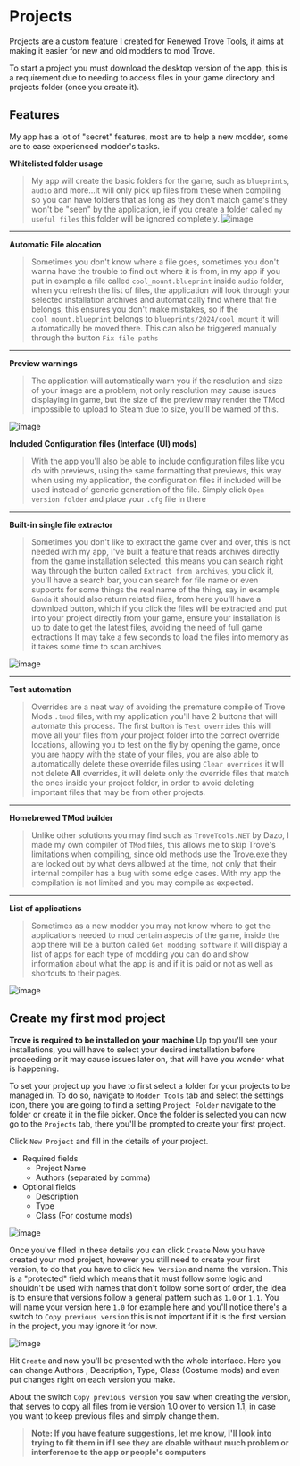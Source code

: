 
# Projects
Projects are a custom feature I created for Renewed Trove Tools, it aims at making it easier for new and old modders to mod Trove.

To start a project you must download the desktop version of the app, this is a requirement due to needing to access files in your game directory and projects folder (once you create it).

## **Features**
My app has a lot of "secret" features, most are to help a new modder, some are to ease experienced modder's tasks.


**Whitelisted folder usage**

> My app will create the basic folders for the game, such as `blueprints`, `audio` and more...it will only pick up files from these when compiling so you can have folders that as long as they don't match game's they won't be "seen" by the application, ie if you create a folder called `my useful files` this folder will be ignored completely.
![image](https://github.com/AallynReed/RenewedTroveTools/assets/47339373/2f3ab861-3de4-490e-a832-fd01ba377f91)

---

**Automatic File alocation**

> Sometimes you don't know where a file goes, sometimes you don't wanna have the trouble to find out where it is from, in my app if you put in example a file called `cool_mount.blueprint` inside `audio` folder, when you refresh the list of files, the application will look through your selected installation archives and automatically find where that file belongs, this ensures you don't make mistakes, so if the `cool_mount.blueprint` belongs to `blueprints/2024/cool_mount` it will automatically be moved there.
This can also be triggered manually through the button `Fix file paths`

---

**Preview warnings**

> The application will automatically warn you if the resolution and size of your image are a problem, not only resolution may cause issues displaying in game, but the size of the preview may render the TMod impossible to upload to Steam due to size, you'll be warned of this.

![image](https://github.com/AallynReed/RenewedTroveTools/assets/47339373/2def1985-b33f-4c99-bf5d-1615f657364c)

**Included Configuration files (Interface (UI) mods)**

> With the app you'll also be able to include configuration files like you do with previews, using the same formatting that previews, this way when using my application, the configuration files if included will be used instead of generic generation of the file.
Simply click `Open version folder` and place your `.cfg` file in there

---

**Built-in single file extractor**

> Sometimes you don't like to extract the game over and over, this is not needed with my app, I've built a feature that reads archives directly from the game installation selected, this means you can search right way through the button called `Extract from archives`, you click it, you'll have a search bar, you can search for file name or even supports for some things the real name of the thing, say in example `Ganda` it should also return related files, from here you'll have a download button, which if you click the files will be extracted and put into your project directly from your game, ensure your installation is up to date to get the latest files, avoiding the need of full game extractions
It may take a few seconds to load the files into memory as it takes some time to scan archives.

![image](https://github.com/AallynReed/RenewedTroveTools/assets/47339373/6994f08c-4a22-4bb5-8bf5-18b06c8f5ccc)

---

**Test automation**

> Overrides are a neat way of avoiding the premature compile of Trove Mods `.tmod` files, with my application you'll have 2 buttons that will automate this process. The first button is `Test overrides` this will move all your files from your project folder into the correct override locations, allowing you to test on the fly by opening the game, once you are happy with the state of your files, you are also able to automatically delete these override files using `Clear overrides` it will not delete **All** overrides, it will delete only the override files that match the ones inside your project folder, in order to avoid deleting important files that may be from other projects.

---

**Homebrewed TMod builder**

> Unlike other solutions you may find such as `TroveTools.NET` by Dazo, I made my own compiler of `TMod` files, this allows me to skip Trove's limitations when compiling, since old methods use the Trove.exe they are locked out by what devs allowed at the time, not only that their internal compiler has a bug with some edge cases. With my app the compilation is not limited and you may compile as expected.

---

**List of applications**

> Sometimes as a new modder you may not know where to get the applications needed to mod certain aspects of the game, inside the app there will be a button called `Get modding software` it will display a list of apps for each type of modding you can do and show information about what the app is and if it is paid or not as well as shortcuts to their pages.

![image](https://github.com/AallynReed/RenewedTroveTools/assets/47339373/34de399c-7b70-4cca-8b0f-aee2b1574eb1)

## **Create my first mod project**
**Trove is required to be installed on your machine**
Up top you'll see your installations, you will have to select your desired installation before proceeding or it may cause issues later on, that will have you wonder what is happening.

To set your project up you have to first select a folder for your projects to be managed in.
To do so, navigate to `Modder Tools` tab and select the settings icon, there you are going to find a setting `Project Folder` navigate to the folder or create it in the file picker.
Once the folder is selected you can now go to the `Projects` tab, there you'll be prompted to create your first project.

Click `New Project` and fill in the details of your project.
- Required fields
	- Project Name
	- Authors (separated by comma)
- Optional fields
	- Description
	- Type
	- Class (For costume mods)

![image](https://github.com/AallynReed/RenewedTroveTools/assets/47339373/50829e66-b228-4809-859b-40d85b74b687)


Once you've filled in these details you can click `Create`
Now you have created your mod project, however you still need to create your first version, to do that you have to click `New Version` and name the version. This is a "protected" field which means that it must follow some logic and shouldn't be used with names that don't follow some sort of order, the idea is to ensure that versions follow a general pattern such as `1.0` or `1.1`.
You will name your version here `1.0` for example here and you'll notice there's a switch to `Copy previous version` this is not important if it is the first version in the project, you may ignore it for now.

![image](https://github.com/AallynReed/RenewedTroveTools/assets/47339373/bc58f0ac-4091-4073-9da0-4600f63c0bd5)


Hit `Create` and now you'll be presented with the whole interface.
Here you can change Authors , Description, Type, Class (Costume mods) and even put changes right on each version you make.

About the switch `Copy previous version` you saw when creating the version, that serves to copy all files from ie version 1.0 over to version 1.1, in case you want to keep previous files and simply change them.



> **Note: If you have feature suggestions, let me know, I'll look into trying to fit them in if I see they are doable without much problem or interference to the app or people's computers**
